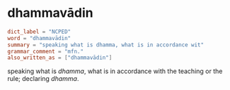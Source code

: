 # dhammavādin

``` toml
dict_label = "NCPED"
word = "dhammavādin"
summary = "speaking what is dhamma, what is in accordance wit"
grammar_comment = "mfn."
also_written_as = ["dhammavādin"]
```

speaking what is *dhamma*, what is in accordance with the teaching or the rule; declaring *dhamma*.

